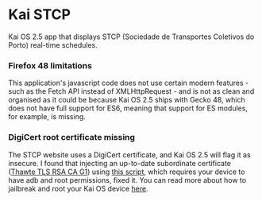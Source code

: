 # Kai STCP
Kai OS 2.5 app that displays STCP (Sociedade de Transportes Coletivos do Porto) real-time schedules.

### Firefox 48 limitations

This application's javascript code does not use certain modern features - such as the Fetch API instead of XMLHttpRequest - and is not as clean and organised as it could be because Kai OS 2.5 ships with Gecko 48, which does not have full support for ES6, meaning that support for ES modules, for example, is missing.

### DigiCert root certificate missing

The STCP website uses a DigiCert certificate, and Kai OS 2.5 will flag it as insecure. I found that injecting an up-to-date subordinate certificate ([Thawte TLS RSA CA G1](https://www.digicert.com/kb/digicert-root-certificates.htm)) using [this script](https://github.com/openGiraffes/b2g-certificates), which requires your device to have adb and root permissions, fixed it. You can read more about how to jailbreak and root your Kai OS device [here](https://wiki.bananahackers.net/).
